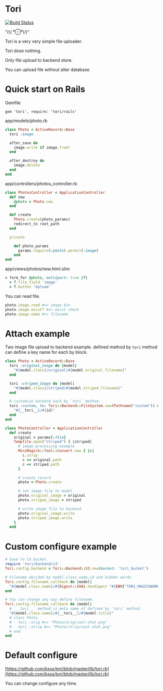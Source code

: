 Tori
===

[![Build Status](https://travis-ci.org/ksss/tori.svg?branch=master)](https://travis-ci.org/ksss/tori)

"(\\( ⁰⊖⁰)/)"

Tori is a very very simple file uploader.

Tori dose nothing.

Only file upload to backend store.

You can upload file without alter database.

# Quick start on Rails

Gemfile

```
gem 'tori', require: 'tori/rails'
```

app/models/photo.rb

```ruby
class Photo < ActiveRecord::Base
  tori :image

  after_save do
    image.write if image.from?
  end

  after_destroy do
    image.delete
  end
end
```

app/controllers/photos_controller.rb

```ruby
class PhotosController < ApplicationController
  def new
    @photo = Photo.new
  end

  def create
    Photo.create(photo_params)
    redirect_to root_path
  end

  private

    def photo_params
      params.require(:photo).permit(:image)
    end
end
```

app/views/photos/new.html.slim

```ruby
= form_for @photo, multipart: true |f|
  = f.file_field 'image'
  = f.button 'Upload'
```

You can read file.

```ruby
photo.image.read #=> image bin
photo.image.exist? #=> exist check
photo.image.name #=> filename
```

# Attach example

Two image file upload to backend example.
defined method by `tori` method can define a key name for each by block.

```ruby
class Photo < ActiveRecord::Base
  tori :original_image do |model|
    "#{model.class}/original/#{model.original_filename}"
  end

  tori :striped_image do |model|
    "#{model.class}/striped/#{model.striped_filename}"
  end

  # customize backend each by `tori` method.
  tori :custom, to: Tori::Backend::FileSystem.new(Pathname("custom")) do |model|
    "#{__tori__}/#{id}"
  end
end

class PhotoController < ApplicationController
  def create
    original = params[:file]
    Tempfile.open("striped") { |striped|
      # image processing example
      MiniMagick::Tool::Convert.new { |c|
        c.strip
        c << original.path
        c << striped.path
      }

      # create record
      photo = Photo.create

      # set image file to model
      photo.original_image = original
      photo.striped_image = striped

      # write image file to backend
      photo.original_image.write
      photo.striped_image.write
    }
  end
```

# Custom configure example

```ruby
# Save to S3 bucket.
require 'tori/backend/s3'
Tori.config.backend = Tori::Backend::S3.new(bucket: 'tori_bucket')

# Filename decided by model.class.name,id and hidden words.
Tori.config.filename_callback do |model|
  "#{model.class.name}/#{Digest::SHA1.hexdigest "#{ENV["TORI_MAGICKWORD"]}/#{model.id}"}"
end

# You can change any way define filename.
Tori.config.filename_callback do |model|
  # `__tori__` method is meta name of defined by `tori` method.
  "#{model.class.name}/#{__tori__}/#{model.title}"
  # class Photo
  #   tori :orig #=> "Photo/orig/cool-shot.png"
  #   tori :strip #=> "Photo/strip/cool-shot.png"
  # end
end
```

# Default configure

[https://github.com/ksss/tori/blob/master/lib/tori.rb](https://github.com/ksss/tori/blob/master/lib/tori.rb)

You can change configure any time.
